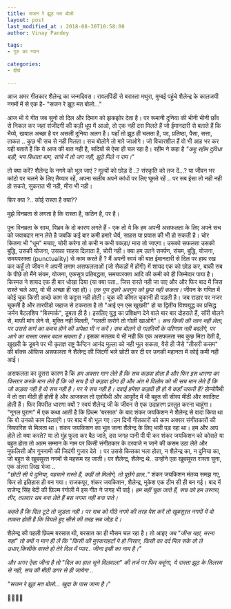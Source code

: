 ```yaml
---
title: सजन रे झूठ मत बोलो
layout: post
last_modified_at : 2018-08-30T10:58:00
author: Vinay Pandey

tags:
- गुरु का ग्यान

categories:
- दीर्घ

---
```


आज अमर गीतकार शैलेन्द्र का जन्मदिवस। रावलपिंडी से बरास्ता मथुरा, मुम्बई पहुंचे शैलेन्द्र के कालजयी नगमों में से एक है- "सजन रे झूठ मत बोलो..."

आज भी ये गीत जब सुनो तो दिल और दिमाग को झकझोर देता है। पर रूमानी दुनिया की भीनी भीनी छाँव से निकल कर जहां संजीदगी की कड़ी धूप में आओ, तो एक नही दस मिलते हैं जो ईमानदारी से बताते हैं कि भैय्ये, खयाल अच्छा है पर असली दुनिया अलग है। यहाँ तो झूठ ही चलता है, पद, प्रतिष्ठा, पैसा, सत्ता, ताकत .. कुछ भी सच से नही मिलता। सच बोलोगे तो मारे जाओगे। जो विचारशील हैं वो भी आह भर कर यही बताते हैं कि ये आज की बात नही है, सदियों से ऐसा ही चल रहा है। रहीम ने कहा है _"कहु रहीम दुविधा बड़ी, भय विधाता बाम, सांचे में तो जग नही, झूठे मिले न राम।_"  

तो क्या करें? शैलेन्द्र के नगमे को भूल जाएं ? मूल्यों को छोड़ दें ..? संस्कृति को तज दें...? या जीवन भर कांटो पर चलने के लिए तैय्यार रहें, अपना सलीब अपने कांधों पर लिए घूमते रहें .. पर सब ईसा तो नही नही हो सकते, सुकरात भी नही, मीरा भी नही। 

 फिर क्या ?.. कोई रास्ता है क्या??

मुझे विनम्रता से लगता है कि रास्ता है, कठिन है, पर है। 

पुनः विनम्रता के साथ, विभ्रम के दो कारण लगते हैं - एक तो ये कि हम अपनी असफलता के लिए अपने सच को जवाबदार मान लेते है जबकि कई बार कमी हमारे धैर्य, साहस या प्रयास की भी हो सकती है। चोर कितना भी "धूम" मचाए, चोरी करेगा तो कभी न कभी पकड़ा/ मारा तो जाएगा। उसको सफलता उसकी बुद्धि, उसकी योजना, उसका साहस दिलाता है, चोरी नही। क्या हम उतने समर्पण, संयम, बुद्धि, योजना, समयपरक्ता (punctuality) से काम करते हैं ? मैं अपनी स्वयं की बात ईमानदारी से दिल पर हाथ रख कर कहूँ तो जीवन मे अपनी तमाम असफलताओं (जो सैकड़ों में होंगी) में शायद एक को छोड़ कर, बाकी सब के पीछे तो मैंने संयम, योजना, एकसूत्र प्रतिबद्धता,  समयपरक्ता आदि की कमी को ही जिम्मेदार पाया है। किस्मत ने शायद एक ही बार धोखा दिया (या क्या पता.. जिस रास्ते नही जा पाए और और फिर बाद में जिस रास्ते चले आए, वो भी अच्छा ही रहा हो)। 
*एक गुण दूसरे अवगुण को छुपा नही सकता।* जीवन के गणित में कोई चूक किसी अच्छे काम से कट्टस नही होती। चूक की कीमत चुकानी ही पड़ती है। जब राडार पर नजर चूकती है और तारपीडो जहाज से टकराता है तो "आई एन एस खुखरी" हो या द्वितीय विश्वयुद्ध का प्रसिद्ध जर्मन बैटलशिप "बिस्मार्क", डूबता ही है। इसलिए युद्ध का प्रशिक्षण देने वाले बार बार दोहराते हैं, सॉरी बोलने से, माफी मांग लेने से, मुक्ति नही मिलती, "गलती करोगे तो गोली खाओगे"। *सच किसी की जान नही लेता, पर उससे कर्ण का कवच होने की अपेक्षा भी न करें। सच बोलने से गलतियों के परिणाम नही बदलेंगे, पर आगे का रास्ता जरूर बदल सकता है।* इसका मतलब ये भी नही कि एक असफलता सब कुछ मिटा देती है, खुखरी के डूबने पर भी कृतज्ञ राष्ट्र कैप्टिन आनंद मुल्ला को नही भूल सकता, वैसे ही जैसे "तीसरी कसम" की बॉक्स ऑफिस असफलता ने शैलेन्द्र की जिंदगी भले छोटी कर दी पर उनकी महानता में कोई कमी नही आई।

असफलता का दूसरा कारण है कि *हम अक्सर मान लेते हैं कि सच कड़वा होता है और फिर इस धारणा का विस्तार करके मान लेते हैं कि जो सच है वो कड़वा होगा ही और अंत मे विलोम को भी सच मान लेते हैं कि जो कड़वा नही है वो सच नही है। पर ये सच नही है। दवाई हमेशा कड़वी ही हो ये कहाँ जरूरी है?* होम्योपैथी में तो दवा मीठी ही होती है और आजकल तो एलोपैथी और आयुर्वेद में भी बहुत सी सीरप मीठी और स्वादिष्ट होती हैं। फिर विपरीत धारणा क्यों ? 
स्वयं शैलेन्द्र जी के जीवन से एक उदाहरण प्रस्तुत करना चाहूंगा। "गूगल पुराण" में एक कथा आती है कि फ़िल्म 'बरसात' के बाद शंकर जयकिशन ने शैलेन्द्र से वादा किया था कि वो उनको काम दिलाएंगे। पर बाद में वो भूल गए।उन दिनों गीतकारों को काम अक्सर संगीतकारों की सिफारिश से मिलता था। शंकर जयकिशन का भूल जाना शैलेन्द्र के लिए भारी पड़ रहा था। हम और आप होते तो क्या करते? या तो मुंह फुला कर बैठ जाते, दस जगह पानी पी पी कर शंकर जयकिशन को कोसते या बहुत होता तो आत्म सम्मान के नाम पर किसी संगीतकार के दरवाजे न जाने की कसम उठा लेते और  मुफलिसी और गुमनामी की जिदंगी गुजार देते । पर उससे किसका भला होता, न शैलेन्द्र का, न दुनिया का, जो बहुत से खूबसूरत नगमों से महरूम रह जाती। पर शैलेन्द्र, शैलेन्द्र थे.. उन्होंने एक खूबसूरत रास्ता चुना, एक अंतरा लिख भेजा ..  
_"छोटी सी ये दुनिया, पहचाने रास्ते हैं,_ 
_कहीं तो मिलोगे, तो पूछेंगे हाल.."_
शंकर जयकिशन मंतव्य समझ गए, फिर तो इतिहास ही बन गया। राजकपूर, शंकर जयकिशन, शैलेन्द्र, मुकेश एक टीम सी ही बन गई। बाद में राजेन्द्र सिंह बेदी की फ़िल्म रंगोली में इस गीत ने जगह भी पाई। *हम यहीं चूक जाते हैं, सच को हम उस्तरा, तीर, तलवार सब बना लेते हैं बस नगमा नही बना पाते।*

*कहते हैं कि दिल टूटे तो जुड़ता नही। पर सच को मीठे नगमे की तरह पेश करें तो खूबसूरत नगमों में वो ताकत होती है कि पिघले हुए सीसे की तरह सब जोड़ दे।* 

शैलेन्द्र की पहली फ़िल्म बरसात थी, बरसात का ही मौसम चल रहा है। तो आइए *जब "जीना यहां, मरना यहां" तो क्यों न मान ही लें कि _"किसी की मुस्कराहटों पे हो निसार, किसी का दर्द मिल सके तो ले उधार,किसीके वास्ते हो तेरे दिल में प्यार.. जीना इसी का नाम है।"_*

*और अगर ऐसा जीना है तो  "दिल का हाल सुने दिलवाला" की तर्ज पर फिर कहूंगा, ये रास्ता झूठ के तिलस्म से नही, सच की मीठी डगर से ही जायेगा ..*

_"सजन रे झूठ मत बोलो..._ 
_खुदा के पास जाना है।"_

🙏🌷🌷🙏
